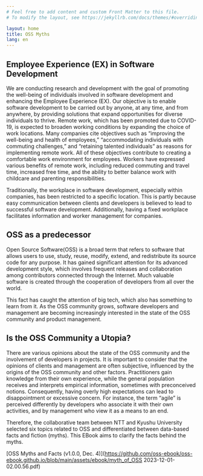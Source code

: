 ```yaml
---
# Feel free to add content and custom Front Matter to this file.
# To modify the layout, see https://jekyllrb.com/docs/themes/#overriding-theme-defaults

layout: home
title: OSS Myths
lang: en
---
```


## Employee Experience (EX) in Software Development
We are conducting research and development with the goal of promoting the well-being of individuals involved in software development and enhancing the Employee Experience (EX). Our objective is to enable software development to be carried out by anyone, at any time, and from anywhere, by providing solutions that expand opportunities for diverse individuals to thrive.
Remote work, which has been promoted due to COVID-19, is expected to broaden working conditions by expanding the choice of work locations. Many companies cite objectives such as “improving the well-being and health of employees,” “accommodating individuals with commuting challenges,” and “retaining talented individuals” as reasons for implementing remote work. All of these objectives contribute to creating a comfortable work environment for employees.
Workers have expressed various benefits of remote work, including reduced commuting and travel time, increased free time, and the ability to better balance work with childcare and parenting responsibilities.

Traditionally, the workplace in software development, especially within companies, has been restricted to a specific location. This is partly because easy communication between clients and developers is believed to lead to successful software development. Additionally, having a fixed workplace facilitates information and worker management for companies.


## OSS as a predecessor

Open Source Software(OSS) is a broad term that refers to software that allows users to use, study, reuse, modify, extend, and redistribute its source code for any purpose. It has gained significant attention for its advanced development style, which involves frequent releases and collaboration among contributors connected through the Internet. Much valuable software is created through the cooperation of developers from all over the world.

This fact has caught the attention of big tech, which also has something to learn from it. As the OSS community grows, software developers and management are becoming increasingly interested in the state of the OSS community and product management.

## Is the OSS Community a Utopia?
There are various opinions about the state of the OSS community and the involvement of developers in projects. It is important to consider that the opinions of clients and management are often subjective, influenced by the origins of the OSS community and other factors. Practitioners gain knowledge from their own experience, while the general population receives and interprets empirical information, sometimes with preconceived notions. Consequently, having overly high expectations can lead to disappointment or excessive concern. For instance, the term “agile” is perceived differently by developers who associate it with their own activities, and by management who view it as a means to an end.

Therefore, the collaborative team between NTT and Kyushu University selected six topics related to OSS and differentiated between data-based facts and fiction (myths). This EBook aims to clarify the facts behind the myths.

[OSS Myths and Facts (v1.0.0, Dec. 4)](https://github.com/oss-ebook/oss-ebook.github.io/blob/main/assets/ebook/myth_of_OSS 2023-12-01-02.00.56.pdf)

